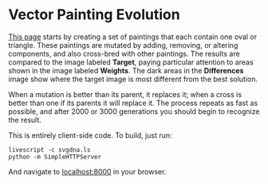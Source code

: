 Vector Painting Evolution
=========================

[This page][1] starts by creating a set of paintings that each contain one oval
or triangle. These paintings are mutated by adding, removing, or altering 
components, and also cross-bred with other paintings. The results are compared
to the image labeled **Target**, paying particular attention to areas shown in
the image labeled **Weights**. The dark areas in the **Differences** image show
where the target image is most different from the best solution.

When a mutation is better than its parent, it replaces it; when a cross is
better than one if its parents it will replace it. The process repeats as fast
as possible, and after 2000 or 3000 generations you should begin to recognize
the result.

This is entirely client-side code. To build, just run:

    livescript -c svgdna.ls
    python -m SimpleHTTPServer

And navigate to [localhost:8000][2] in your browser.

[1]: http://svachalek.github.com/svgdna/
[2]: http://localhost:8000
